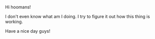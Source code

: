 Hi hoomans!


I don't even know what am I doing.
I try to figure it out how this thing is working.


Have a nice day guys!

